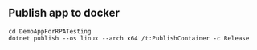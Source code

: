 ## Publish app to docker
```shell
cd DemoAppForRPATesting
dotnet publish --os linux --arch x64 /t:PublishContainer -c Release
```